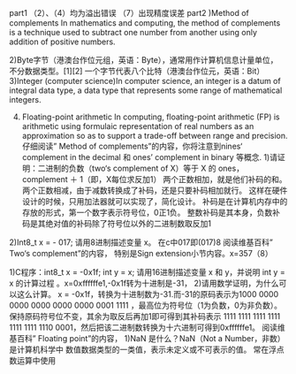 part1
（2）、（4）均为溢出错误
（7）出现精度误差
part2
)Method of complements In mathematics and computing, 
the method of complements is a technique used to 
subtract one number from another using
only addition of positive numbers. 

2)Byte字节（港澳台作位元组，英语：Byte），通常用作计算机信息计量单位，
不分数据类型。[1][2] 一个字节代表八个比特（港澳台作位元，英语：Bit）
3)Integer (computer science)In computer science, 
an integer is a datum of integral data type, a data
type that represents some range of
mathematical integers.


4) Floating-point arithmetic         In computing, 
floating-point arithmetic (FP) is arithmetic 
using formulaic representation of real 
numbers as an approximation so as
to support a trade-off between 
range and precision.
仔细阅读” Method of complements”的内容，你将注意到nines‘ complement in
the decimal 和 ones’ complement in binary 等概念.
1)请证明：二进制的负数（two‘s complement of X）等于 X 的 ones，
complement ＋ 1（即，X每位求反加1）
两个正数相加，就是他们补码的和。两个正数相减，由于减数转换成了补码，还是只要补码相加就行。
这样在硬件设计的时候，只用加法器就可以实现了，简化设计。
补码是在计算机内存中的存放的形式，第一个数字表示符号位，0正1负。
整数补码是其本身，负数补码是其绝对值的补码除了符号位以外的二进制数取反加1


2)Int8_t x = - 017; 请用8进制描述变量 x。
在c中017即(017)8 阅读维基百科” Two‘s complement”的内容，
特别是Sign extension小节内容。x=357（8）

1)C程序：int8_t x = -0x1f; int y = x; 请用16进制描述变量 x 和 y，并说明 int
y = x 的计算过程
。x=0xffffffe1,-0x1f转为十进制是-31，
2)请用数学证明，为什么可以这么计算。
x = -0x1f，转换为十进制数为-31.而-31的原码表示为1000 0000 0000 0000 0000 0000 0001 1111
，最高位为符号位（1为负数，0为非负数）。保持原码符号位不变，其余为取反后再加1即可得到其补码表示
1111 1111 1111 1111 1111 1111 1110 0001，然后把该二进制数转换为十六进制可得到0xffffffe1。
阅读维基百科” Floating point”的内容，
1)NaN 是什么？NaN（Not a Number，非数）是计算机科学中
数值数据类型的一类值，表示未定义或不可表示的值。
常在浮点数运算中使用
